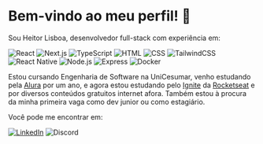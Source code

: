 # Bem-vindo ao meu perfil! 👋
Sou Heitor Lisboa, desenvolvedor full-stack com experiência em:

![React](https://img.shields.io/badge/react-white?style=for-the-badge&logo=react&logoColor=black)
![Next.js](https://img.shields.io/badge/next.js-black?style=for-the-badge&logo=next.js&logoColor=white)
![TypeScript](https://img.shields.io/badge/typescript/javascript-white?style=for-the-badge&logo=typescript&logoColor=black)
![HTML](https://img.shields.io/badge/html-black?style=for-the-badge&logo=html5&logoColor=white)
![CSS](https://img.shields.io/badge/css-white?style=for-the-badge&logo=css3&logoColor=black)
![TailwindCSS](https://img.shields.io/badge/tailwindcss-black?style=for-the-badge&logo=tailwind%20css&logoColor=white)
![React Native](https://img.shields.io/badge/react%20native-white?style=for-the-badge&logo=react&logoColor=black)
![Node.js](https://img.shields.io/badge/node.js-black?style=for-the-badge&logo=node.js&logoColor=white)
![Express](https://img.shields.io/badge/express-white?style=for-the-badge&logo=express&logoColor=black)
![Docker](https://img.shields.io/badge/docker-black?style=for-the-badge&logo=docker&logoColor=white)


<!--
  Badge URL syntax: https://img.shields.io/badge/<Name>-<BackgroundColor>?style=<BadgeStyle>&logo=<Logo>&logoColor=<LogoColor>
  Note 1: Both `<BackgroundColor>` and `<LogoColor>` can be the color name or its hex value, e.g. `ffffff` and `white` would have the same result
  Note 2: The icon names are the same as found in the [Simple Icons website](https://simpleicons.org)
  Note 3: The `<BadgeStyle>` valid values can be found on [Shields.io](https://shields.io) at the *Styles* section
-->

Estou cursando Engenharia de Software na UniCesumar, venho estudando pela [Alura](https://www.alura.com.br) por um ano, e agora estou estudando pelo [Ignite](https://www.rocketseat.com.br/ignite) da [Rocketseat](https://www.rocketseat.com.br) e por diversos conteúdos gratuitos internet afora. Também estou à procura da minha primeira vaga como dev junior ou como estagiário.

Você pode me encontrar em:

[![LinkedIn](https://img.shields.io/badge/linkedin-heitor%20lisboa-6EA5FF?style=for-the-badge&logo=linkedin&logoColor=white)](https://www.linkedin.com/in/heitor-lisboa-579b72230/)
![Discord](https://img.shields.io/badge/discord-heitor%237447-7289DA?style=for-the-badge&logo=discord&logoColor=white)
